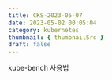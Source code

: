 ```yaml
---
title: CKS-2023-05-07
date: 2023-05-02 00:05:04
category: kubernetes
thumbnail: { thumbnailSrc }
draft: false
---
```


kube-bench 사용법



